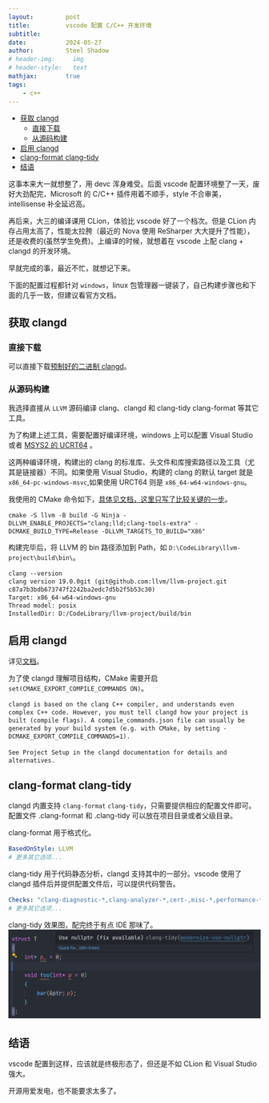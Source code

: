 ```yaml
---
layout:         post
title:          vscode 配置 C/C++ 开发环境
subtitle:       
date:           2024-05-27
author:         Steel Shadow
# header-img:     img
# header-style:   text
mathjax:        true
tags:
    - c++
---
```


- [获取 clangd](#获取-clangd)
  - [直接下载](#直接下载)
  - [从源码构建](#从源码构建)
- [启用 clangd](#启用-clangd)
- [clang-format clang-tidy](#clang-format-clang-tidy)
- [结语](#结语)

这事本来大一就想整了，用 devc 浑身难受。后面 vscode 配置环境整了一天，废好大劲配完，Microsoft 的 C/C++ 插件用着不顺手，style 不合审美，intellisense 补全延迟高。

再后来，大三的编译课用 CLion，体验比 vscode 好了一个档次。但是 CLion 内存占用太高了，性能太拉胯（最近的 Nova 使用 ReSharper 大大提升了性能），还是收费的(虽然学生免费)。上编译的时候，就想着在 vscode 上配 clang + clangd 的开发环境。

早就完成的事，最近不忙，就想记下来。

下面的配置过程都针对 `windows`，linux 包管理器一键装了，自己构建步骤也和下面的几乎一致，但建议看官方文档。

## 获取 clangd

### 直接下载

可以直接下载[预制好的二进制 clangd](https://github.com/llvm/llvm-project/releases/)。

### 从源码构建

我选择直接从 `LLVM` 源码编译 clang、clangd 和 clang-tidy clang-format 等其它工具。

为了构建上述工具，需要配置好编译环境，windows 上可以配置 Visual Studio 或者 [MSYS2 的 UCRT64](https://www.msys2.org/docs/environments/) 。

这两种编译环境，构建出的 clang 的标准库、头文件和库搜索路径以及工具（尤其是链接器）不同。如果使用 Visual Studio，构建的 clang 的默认 target 就是 `x86_64-pc-windows-msvc`,如果使用 URCT64 则是 `x86_64-w64-windows-gnu`。

我使用的 CMake 命令如下，[具体见文档，这里只写了比较关键的一步](https://llvm.org/docs/CMake.html#frequently-used-cmake-variables)。

```shell
cmake -S llvm -B build -G Ninja -DLLVM_ENABLE_PROJECTS="clang;lld;clang-tools-extra" -DCMAKE_BUILD_TYPE=Release -DLLVM_TARGETS_TO_BUILD="X86"
```

构建完毕后，将 LLVM 的 bin 路径添加到 Path，如 `D:\CodeLibrary\llvm-project\build\bin\`。

```shell
clang --version
clang version 19.0.0git (git@github.com:llvm/llvm-project.git c87a7b3bdb673747f2242ba2edc7d5b2f5b53c30)
Target: x86_64-w64-windows-gnu
Thread model: posix
InstalledDir: D:/CodeLibrary/llvm-project/build/bin
```

## 启用 clangd

详见[文档](https://marketplace.visualstudio.com/items?itemName=llvm-vs-code-extensions.vscode-clangd)。

为了使 clangd 理解项目结构，CMake 需要开启 `set(CMAKE_EXPORT_COMPILE_COMMANDS ON)`。

```text
clangd is based on the clang C++ compiler, and understands even complex C++ code. However, you must tell clangd how your project is built (compile flags). A compile_commands.json file can usually be generated by your build system (e.g. with CMake, by setting -DCMAKE_EXPORT_COMPILE_COMMANDS=1).

See Project Setup in the clangd documentation for details and alternatives.
```

## clang-format clang-tidy

clangd 内置支持 `clang-format` `clang-tidy`，只需要提供相应的配置文件即可。配置文件 .clang-format 和 .clang-tidy 可以放在项目目录或者父级目录。

clang-format 用于格式化。

```yaml
BasedOnStyle: LLVM
# 更多其它选项...
```

clang-tidy 用于代码静态分析，clangd 支持其中的一部分。vscode 使用了 clangd 插件后并提供配置文件后，可以提供代码警告。

```yaml
Checks: "clang-diagnostic-*,clang-analyzer-*,cert-,misc-*,performance-*,readability-*,portability-,modernize-*"
# 更多其它选项...
```

clang-tidy 效果图，配完终于有点 IDE 那味了。
![clang-tidy](/img/in-post/clang-tidy.png)

## 结语

vscode 配置到这样，应该就是终极形态了，但还是不如 CLion 和 Visual Studio 强大。

开源用爱发电，也不能要求太多了。
